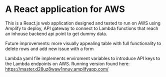 # A React application for AWS

This is a React.js web application designed and tested to run on AWS using Amplify to deploy, API gateway to connect to Lambda functions that reach an inhouse backend api point to get dummy data. 

Future improvements: more visually appealing table with full functionality to delete rows and add new issue with a form 

Lambda yaml file implements enviroment variables to introduce API keys to the Lambda endpoints on AWS. 
Running version found here: https://master.d28uz8waw1nnuv.amplifyapp.com/
